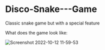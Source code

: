 # Disco-Snake---Game
Classic snake game but with a special feature

What does the game look like:

![Screenshot 2022-10-12 11-59-53](https://user-images.githubusercontent.com/113987919/195315077-f8e901df-f07b-4931-b588-dceaa5119bc4.jpg)
